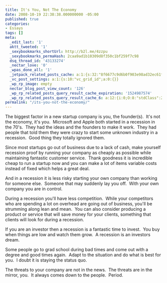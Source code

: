 ```yaml
---
title: It's You, Not The Economy
date: 2008-10-19 22:38:38.000000000 -05:00
published: true
categories:
- Essays
tags: []
meta:
  _edit_last: '1'
  aktt_tweeted: '1'
  _sexybookmarks_shortUrl: http://b2l.me/4zzpu
  _sexybookmarks_permaHash: 2caa9ad1b10309d8f350c1bf259f7c98
  dsq_thread_id: '43133274'
  _nectar_love: '0'
  _wpas_done_all: '1'
  _jetpack_related_posts_cache: a:1:{s:32:"8f6677c9d6b0f903e98ad32ec61f8deb";a:2:{s:7:"expires";i:1502368392;s:7:"payload";a:3:{i:0;a:1:{s:2:"id";i:3232;}i:1;a:1:{s:2:"id";i:1041;}i:2;a:1:{s:2:"id";i:2078;}}}}
  _vc_post_settings: a:1:{s:10:"vc_grid_id";a:0:{}}
  _wp_rp_image: empty
  nectar_blog_post_view_count: '126'
  _wp_rp_related_posts_query_result_cache_expiration: '1524987574'
  _wp_rp_related_posts_query_result_cache_6: a:12:{i:0;O:8:"stdClass":2:{s:7:"post_id";s:4:"1179";s:5:"score";s:17:"79.23501533357066";}i:1;O:8:"stdClass":2:{s:7:"post_id";s:4:"1266";s:5:"score";s:17:"71.81400668415651";}i:2;O:8:"stdClass":2:{s:7:"post_id";s:4:"1188";s:5:"score";s:17:"64.19513385046216";}i:3;O:8:"stdClass":2:{s:7:"post_id";s:4:"1041";s:5:"score";s:18:"36.016488125986506";}i:4;O:8:"stdClass":2:{s:7:"post_id";s:4:"3233";s:5:"score";s:18:"24.551820056525145";}i:5;O:8:"stdClass":2:{s:7:"post_id";s:4:"1513";s:5:"score";s:17:"23.21691560084863";}i:6;O:8:"stdClass":2:{s:7:"post_id";s:4:"1142";s:5:"score";s:17:"20.95998509720188";}i:7;O:8:"stdClass":2:{s:7:"post_id";s:4:"1526";s:5:"score";s:16:"20.7538470086927";}i:8;O:8:"stdClass":2:{s:7:"post_id";s:3:"284";s:5:"score";s:17:"20.62961052824824";}i:9;O:8:"stdClass":2:{s:7:"post_id";s:3:"260";s:5:"score";s:18:"20.092162904979155";}i:10;O:8:"stdClass":2:{s:7:"post_id";s:3:"656";s:5:"score";s:17:"19.94014862574896";}i:11;O:8:"stdClass":2:{s:7:"post_id";s:2:"61";s:5:"score";s:17:"19.73502200357767";}}
permalink: "/its-you-not-the-economy/"
---
```

The biggest factor in a new startup company is you, the founder(s).  It's not the economy, it's you.  Microsoft and Apple both started in a recession in the 70's.  They had the ideas and the founders to make it work.  They had people that told them they were crazy to start some unknown industry in a recession.  Good thing they totally ignored them.

Since most startups go out of business due to a lack of cash, make yourself recession proof by running your company as cheaply as possible while maintaining fantastic customer service.  Thank goodness it is incredible cheap to run a startup now and you can make a lot of items variable costs instead of fixed which helps a great deal.

And in a recession it is less risky starting your own company than working for someone else.  Someone that may suddenly lay you off.  With your own company you are in control.

During a recession you'll have less competition.  While your competitors who are spending a lot on overhead are going out of business, you'll be strumming along lean and mean.  You can also consider producing a product or service that will save money for your clients, something that clients will look for during a recession.

If you are an investor then a recession is a fantastic time to invest.  You buy when things are low and watch them grow.  A recession is an investors dream.

Some people go to grad school during bad times and come out with a degree and good times again.  Adapt to the situation and do what is best for you.  I doubt it is staying the status quo.

The threats to your company are not in the news.  The threats are in the mirror, you.  It always comes down to the people.  Period.</p>
